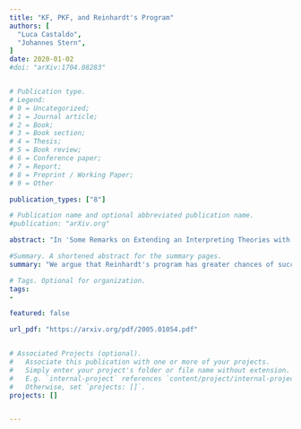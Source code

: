 ```yaml
---
title: "KF, PKF, and Reinhardt's Program"
authors: [
  "Luca Castaldo",
  "Johannes Stern",
]
date: 2020-01-02
#doi: "arXiv:1704.08283"


# Publication type.
# Legend:
# 0 = Uncategorized;
# 1 = Journal article;
# 2 = Book;
# 3 = Book section;
# 4 = Thesis;
# 5 = Book review;
# 6 = Conference paper;
# 7 = Report;
# 8 = Preprint / Working Paper;
# 9 = Other

publication_types: ["8"]

# Publication name and optional abbreviated publication name.
#publication: "arXiv.org"

abstract: "In 'Some Remarks on Extending an Interpreting Theories with a Partial Truth Predicate' Reinhardt (1986) famously proposed an instrumentalist interpretation of the truth theory Kripke-Feferman (KF) in analogy to Hilbert’s program. Reinhardt suggested to view KF as a tool for generating 'the significant part of KF', that is, as a tool for deriving sentences of the form Tφ. The constitutive question of Reinhardt’s program was whether it was possible 'to justify the use of nonsignificant sentences entirely within the framework of significant sentences'? This question was answered negatively by Halbach and Horsten (2006) but we argue that under a more careful interpretation the question may receive a positive answer. To this end, we propose to shift attention from KF-provably true sentences to KF-provably true inferences, that is, we shall identify the significant part of KF with the set of pairs ⟨Γ, ∆⟩, such that KF proves that if all members of Γ are true, at least one member of ∆ is true. In way of addressing Reinhardt’s question we show that the provably true inferences of KF coincide with the provable sequents of the theory Partial Kripke Feferman (PKF)."

#Summary. A shortened abstract for the summary pages.
summary: "We argue that Reinhardt's program has greater chances of success than suggested in the relevant literature."

# Tags. Optional for organization.
tags:
-

featured: false

url_pdf: "https://arxiv.org/pdf/2005.01054.pdf"


# Associated Projects (optional).
#   Associate this publication with one or more of your projects.
#   Simply enter your project's folder or file name without extension.
#   E.g. `internal-project` references `content/project/internal-project/index.md`.
#   Otherwise, set `projects: []`.
projects: []


---
```

